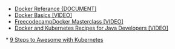 * <a href="https://docs.docker.com/reference/">Docker Referance {DOCUMENT] </a>
* <a href="https://www.youtube.com/watch?v=oXA2zZhi32U&t=271s"> Docker Basics [VIDEO]</a>
* <a href="https://www.youtube.com/watch?v=fqMOX6JJhGo"> FreecodecampDocker Masterclass [VIDEO] </a>
* <a href="https://www.youtube.com/watch?v=aSATsLG59Zs&t=1432s">Docker and Kubernetes Recipes for Java Developers [VIDEO]
 </a>
 * <a href="https://www.youtube.com/watch?v=ZpbXSdzp_vo&t=644s"> 9 Steps to Awesome with Kubernetes  </a>

